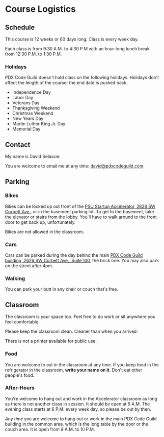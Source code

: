 # Course Logistics

## Schedule

This course is 12 weeks or 60 days long.
Class is every week day.

Each class is from 9:30 A.M. to 4:30 P.M with an hour-long lunch break from 12:30 P.M. to 1:30 P.M.

### Holidays

PDX Code Guild doesn't hold class on the following holidays.
Holidays don't affect the length of the course; the end date is pushed back.

* Independence Day
* Labor Day
* Veterans Day
* Thanksgiving Weekend
* Christmas Weekend
* New Years Day
* Martin Luther King Jr. Day
* Memorial Day

## Contact

My name is David Selassie.

You are welcome to email me at any time: [david@pdxcodeguild.com](mailto:david@pdxcodeguild.com)

## Parking

### Bikes

Bikes can be locked up out front of the [PSU Startup Accelerator, 2828 SW Corbett Ave.](https://www.google.com/maps/place/2828+SW+Corbett+Ave,+Portland,+OR+97201/@45.5024683,-122.6756019,19z/data=!3m1!4b1!4m5!3m4!1s0x54950a6bd2dc2797:0xe5fc97731611e4e8!8m2!3d45.5024683!4d-122.6750547), or in the basement parking lot.
To get to the basement, take the elevator or stairs from the lobby.
You'll have to walk around to the front door to get back up, unfortunately.

Bikes are not allowed in the classroom.

### Cars

Cars can be parked during the day behind the main [PDX Code Guild building, 2626 SW Corbett Ave., Suite 100](https://www.google.com/maps/place/PDX+Code+Guild/@45.503859,-122.6762133,18z/data=!4m13!1m7!3m6!1s0x54950a6bbcb1c7a9:0xe1685a5640dc6d4b!2s2626+SW+Corbett+Ave,+Portland,+OR+97201!3b1!8m2!3d45.503859!4d-122.675119!3m4!1s0x0000000000000000:0x8d823437e0c4bde2!8m2!3d45.503968!4d-122.6753334), the brick one.
You may also park on the street after 4pm.

### Walking

You can park your butt in any chair or couch that's free.

## Classroom

The classroom is your space too.
Feel free to do work or sit anywhere you feel comfortable.

Please keep the classroom clean.
Cleaner than when you arrived.

There is not a printer available for public use.

### Food

You are welcome to eat in the classroom at any time.
If you keep food in the refrigerator in the classroom, **write your name on it.**
Don't eat other people's food.

### After-Hours

You're welcome to hang out and work in the Accelerator classroom as long as there is not another class in session.
It should be open at 9 A.M.
The evening class starts at 6 P.M. every week day, so please be out by then.

_Any time_ you are welcome to hang out or work in the main PDX Code Guild building in the common area, which is the long table by the door or the couch area.
It is open from 9 A.M. to 10 P.M.
